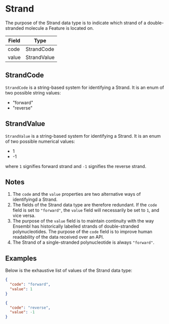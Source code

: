 # Strand
The purpose of the Strand data type is to indicate which strand of a double-stranded molecule a Feature is located on.

| Field   | Type         |
|---------|--------------|
| code    | StrandCode   |
| value   | StrandValue  |

## StrandCode
`StrandCode` is a string-based system for identifying a Strand. It is an enum of two possible string values:

- "forward"
- "reverse"

## StrandValue
`StrandValue` is a string-based system for identifying a Strand. It is an enum of two possible numerical values:

- 1
- -1

where `1` signifies forward strand and `-1` signifies the reverse strand.

## Notes
1. The `code` and the `value` properties are two alternative ways of identifyingd a Strand.
2. The fields of the Strand data type are therefore redundant. If the `code` field is set to `"forward"`, the `value` field will necessarily be set to `1`, and vice versa.
3. The purpose of the `value` field is to maintain continuity with the way Ensembl has historically labelled strands of double-stranded polynucleotides. The purpose of the `code` field is to improve human readability of the data received over an API.
4. The Strand of a single-stranded polynucleotide is always `"forward"`.

## Examples
Below is the exhaustive list of values of the Strand data type:

```json
{
  "code": "forward",
  "value": 1
}
```

```json
{
  "code": "reverse",
  "value": -1
}
```
